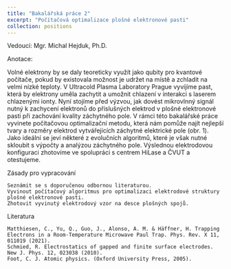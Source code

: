 ```yaml
---
title: "Bakalářská práce 2"
excerpt: "Počítačová optimalizace plošné elektronové pasti"
collection: positions
---
```

Vedoucí: Mgr. Michal Hejduk, Ph.D.

Anotace:

Volné elektrony by se daly teoreticky využít jako qubity pro kvantové počítače, pokud by existovala možnost je udržet na místě a zchladit na velmi nízké teploty. V Ultracold Plasma Laboratory Prague vyvíjíme past, která by elektrony uměla zachytit a umožnit chlazení v interakci s laserem chlazenými ionty. Nyní stojíme před výzvou, jak dovést mikrovlnný signál nutný k zachycení elektronů do příslušných elektrod v plošné elektronové pasti při zachování kvality záchytného pole. V rámci této bakalářské práce vyvinete počítačovou optimalizační metodu, která nám pomůže najít nejlepší tvary a rozměry elektrod vytvářejících záchytné elektrické pole (obr. 1). Jako ideální se jeví některé z evolučních algoritmů, které je však nutné skloubit s výpočty a analýzou záchytného pole. Výslednou elektrodovou konfiguraci zhotovíme ve spolupráci s centrem HiLase a ČVUT a otestujeme.

Zásady pro vypracování

    Seznámit se s doporučenou odbornou literaturou. 
    Vyvinout počítačový algoritmus pro optimalizaci elektrodové struktury plošné elektronové pasti.
    Zhotovit vyvinutý elektrodový vzor na desce plošných spojů. 

Literatura

    Matthiesen, C., Yu, Q., Guo, J., Alonso, A. M. & Häffner, H. Trapping Electrons in a Room-Temperature Microwave Paul Trap. Phys. Rev. X 11, 011019 (2021). 
    Schmied, R. Electrostatics of gapped and finite surface electrodes. New J. Phys. 12, 023038 (2010). 
    Foot, C. J. Atomic physics. (Oxford University Press, 2005). 
